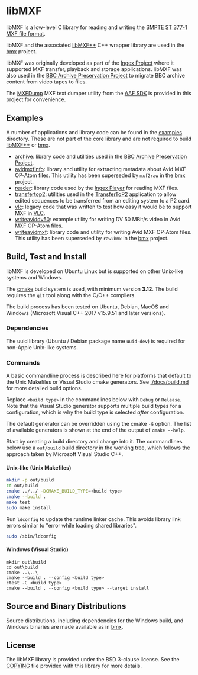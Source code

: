 # libMXF

libMXF is a low-level C library for reading and writing the [SMPTE ST 377-1 MXF file format](https://ieeexplore.ieee.org/document/7292073).

libMXF and the associated [libMXF++](https://github.com/bbc/libMXFpp) C++ wrapper library are used in the [bmx](https://github.com/bbc/bmx) project.

libMXF was originally developed as part of the [Ingex Project](http://ingex.sourceforge.net/) where it supported MXF transfer, playback and storage applications. libMXF was also used in the [BBC Archive Preservation Project](https://www.bbc.co.uk/rd/publications/whitepaper275) to migrate BBC archive content from video tapes to files.

The [MXFDump](./tools/MXFDump) MXF text dumper utility from the [AAF SDK](https://sourceforge.net/projects/aaf/) is provided in this project for convenience.

## Examples

A number of applications and library code can be found in the [examples](./examples) directory. These are not part of the core library and are not required to build [libMXF++](https://github.com/bbc/libMXFpp) or [bmx](https://github.com/bbc/bmx).

* [archive](./examples/archive): library code and utilities used in the [BBC Archive Preservation Project](https://www.bbc.co.uk/rd/publications/whitepaper275).
* [avidmxfinfo](./examples/avidmxfinfo): library and utility for extracting metadata about Avid MXF OP-Atom files. This utility has been superseded by
`mxf2raw` in the [bmx](https://github.com/bbc/bmx) project.
* [reader](./examples/reader): library code used by the [Ingex Player](http://ingex.sourceforge.net/) for reading MXF files.
* [transfertop2](./examples/transfertop2): utilities used in the [TransferToP2](http://ingex.sourceforge.net/TransferToP2.html) application to allow edited sequences to be transferred from an editing system to a P2 card.
* [vlc](./examples/vlc): legacy code that was written to test how easy it would be to support MXF in [VLC](https://www.videolan.org/vlc/).
* [writeaviddv50](./examples/writeaviddv50): example utility for writing DV 50 MBit/s video in Avid MXF OP-Atom files.
* [writeavidmxf](./examples/writeavidmxf): library code and utility for writing Avid MXF OP-Atom files. This utility has been superseded by `raw2bmx` in the [bmx](https://github.com/bbc/bmx) project.

## Build, Test and Install

libMXF is developed on Ubuntu Linux but is supported on other Unix-like systems and Windows.

The [cmake](https://cmake.org/) build system is used, with minimum version **3.12**. The build requires the `git` tool along with the C/C++ compilers.

The build process has been tested on Ubuntu, Debian, MacOS and Windows (Microsoft Visual C++ 2017 v15.9.51 and later versions).

### Dependencies

The uuid library (Ubuntu / Debian package name `uuid-dev`) is required for non-Apple Unix-like systems.

### Commands

A basic commandline process is described here for platforms that default to the Unix Makefiles or Visual Studio cmake generators. See [./docs/build.md](./docs/build.md) for more detailed build options.

Replace `<build type>` in the commandlines below with `Debug` or `Release`. Note that the Visual Studio generator supports multiple build types for a configuration, which is why the build type is selected _after_ configuration.

The default generator can be overridden using the cmake `-G` option. The list of available generators is shown at the end of the output of `cmake --help`.

Start by creating a build directory and change into it. The commandlines below use a `out/build` build directory in the working tree, which follows the approach taken by Microsoft Visual Studio C++.

#### Unix-like (Unix Makefiles)

```bash
mkdir -p out/build
cd out/build
cmake ../../ -DCMAKE_BUILD_TYPE=<build type>
cmake --build .
make test
sudo make install
```

Run `ldconfig` to update the runtime linker cache. This avoids library link errors similar to "error while loading shared libraries".

```bash
sudo /sbin/ldconfig
```

#### Windows (Visual Studio)

```console
mkdir out\build
cd out\build
cmake ..\..\
cmake --build . --config <build type>
ctest -C <build type>
cmake --build . --config <build type> --target install
```

## Source and Binary Distributions

Source distributions, including dependencies for the Windows build, and Windows binaries are made available as in [bmx](https://github.com/bbc/bmx).

## License

The libMXF library is provided under the BSD 3-clause license. See the [COPYING](./COPYING) file provided with this library for more details.
